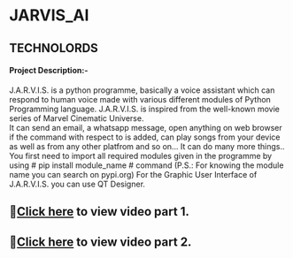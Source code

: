 # JARVIS_AI

## TECHNOLORDS                                                                        

#### Project Description:-
J.A.R.V.I.S. is a python programme, basically a voice assistant which can respond to human voice made with various different modules of Python Programming language. J.A.R.V.I.S. is inspired from the well-known movie series of Marvel Cinematic Universe.                                                               
It can send an email, a whatsapp message, open anything on web browser if the command with respect to is added, can play songs from your device as well as from any other platfrom and so on... It can do many more things..                                                                
You first need to import all required modules given in the programme by using # pip install module_name # command (P.S.: For knowing the module name you can search on pypi.org) For the Graphic User Interface of J.A.R.V.I.S. you can use QT Designer.                                               
## 🍁[Click here](https://drive.google.com/file/d/1u3FDjzO_8icb3iAP_qJX64jkDza7_-ls/view?usp=drivesdk) to view video part 1.
## 🍁[Click here](https://drive.google.com/file/d/1tyq4vaSc0tOnppOREs9_k0CD_DtN9Pp7/view?usp=drivesdk) to view video part 2.
